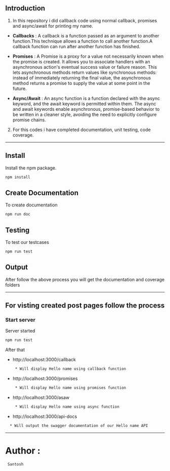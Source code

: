 ## Introduction


1. In this repository i did callback code using normal callback, promises and async/await for printing my name. 

* **Callbacks** : A callback is a function passed as an argument to another function.This technique allows a function to call another function.A callback function can run after another function has finished.

* **Promises** : A Promise is a proxy for a value not necessarily known when the promise is created. It allows you to associate handlers with an asynchronous action's eventual success value or failure reason. This lets asynchronous methods return values like synchronous methods: instead of immediately returning the final value, the asynchronous method returns a promise to supply the value at some point in the future.

* **Async/Await** : An async function is a function declared with the async keyword, and the await keyword is permitted within them. The async and await keywords enable asynchronous, promise-based behavior to be written in a cleaner style, avoiding the need to explicitly configure promise chains.
2. For this codes i have completed documentation,  unit testing, code coverage.
*******************************************************
## Install
Install the npm package.
  ```sh
  npm install 
  ```

  ## Create Documentation
To create documentation
  ```sh
  npm run doc
  ``` 

## Testing
To test our testcases
  ```sh
  npm run test
  ```
## Output
After follow the above process you will get the documentation and coverage folders
*******************************************************
## For visting created post pages follow the process

### Start server
Server started
  ```sh
  npm run test
  ```
  After that

* http://localhost:3000/callback
  ```sh
   * Will display Hello name using callback function
    ```
      
* http://localhost:3000/promises
  ```sh
   * Will display Hello name using promises function
  ```
* http://localhost:3000/asaw
  ```sh
   * Will display Hello name using async function
   ```
* http://localhost:3000/api-docs
 ```sh
   * Will output the swagger documentation of our Hello name API
 ```
*******************************************************
 # Author :
     Santosh